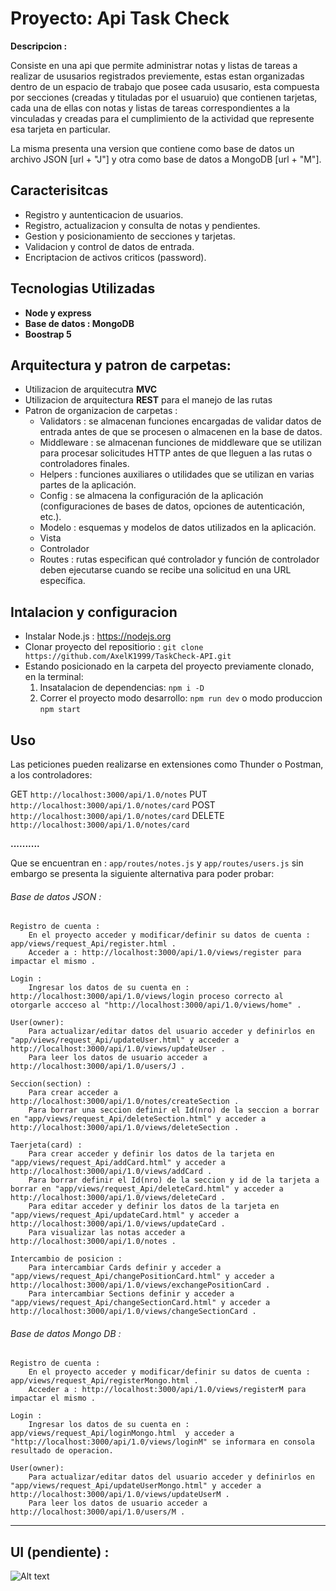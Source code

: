 # Proyecto: Api Task Check

**Descripcion :**

Consiste en una api que permite administrar notas y listas de tareas a realizar de ususarios registrados previemente, estas estan organizadas dentro de un espacio de trabajo que posee cada ususario, esta compuesta por secciones (creadas y tituladas por el usuaruio) que contienen tarjetas, cada una de ellas con notas y listas de tareas correspondientes a la vinculadas y creadas para el cumplimiento de la actividad que represente esa tarjeta en particular. 

La misma presenta una version que contiene como base de datos un archivo JSON [url + "J"] y otra como base de datos a MongoDB [url + "M"].  

## Caracterisitcas 

- Registro y auntenticacion de usuarios.
- Registro, actualizacion y consulta de notas y pendientes.
- Gestion y posicionamiento de secciones y tarjetas.
- Validacion y control de datos de entrada.
- Encriptacion de activos criticos (password).

## Tecnologias Utilizadas
- **Node y express**
- **Base de datos : MongoDB** 
- **Boostrap 5**

## Arquitectura y patron de carpetas: 
- Utilizacion de arquitecutra **MVC**
- Utilizacion de arquitectura **REST** para el manejo de las rutas
- Patron de organizacion de carpetas :
    - Validators : se almacenan funciones encargadas de validar datos de entrada antes de que se procesen o almacenen en la base de datos. 
    - Middleware : se almacenan funciones de middleware que se utilizan para procesar solicitudes HTTP antes de que lleguen a las rutas o controladores finales. 
    - Helpers : funciones auxiliares o utilidades que se utilizan en varias partes de la aplicación.
    - Config : se almacena la configuración de la aplicación (configuraciones de bases de datos, opciones de autenticación, etc.).
    - Modelo : esquemas y modelos de datos utilizados en la aplicación. 
    - Vista
    - Controlador
    - Routes : rutas especifican qué controlador y función de controlador deben ejecutarse cuando se recibe una solicitud en una URL específica. 

## Intalacion y configuracion
- Instalar Node.js : https://nodejs.org
- Clonar proyecto del repositiorio : `git clone https://github.com/AxelK1999/TaskCheck-API.git`
- Estando posicionado en la carpeta del proyecto previamente clonado, en la terminal:
    1. Insatalacion de dependencias: ` npm i -D `
    2. Correr el proyecto modo desarrollo: `npm run dev` o modo produccion `npm start`

## Uso 

Las peticiones pueden realizarse en extensiones como Thunder o Postman, a los controladores:

GET `http://localhost:3000/api/1.0/notes`
PUT `http://localhost:3000/api/1.0/notes/card`
POST `http://localhost:3000/api/1.0/notes/card`
DELETE `http://localhost:3000/api/1.0/notes/card`

**..........** 

Que se encuentran en : `app/routes/notes.js` y `app/routes/users.js` sin embargo se presenta la siguiente alternativa para poder probar: 

###### Base de datos JSON :

    Registro de cuenta :
        En el proyecto acceder y modificar/definir su datos de cuenta : app/views/request_Api/register.html .
        Acceder a : http://localhost:3000/api/1.0/views/register para impactar el mismo .

    Login :
        Ingresar los datos de su cuenta en : http://localhost:3000/api/1.0/views/login proceso correcto al otorgarle accceso al "http://localhost:3000/api/1.0/views/home" .

    User(owner):
        Para actualizar/editar datos del usuario acceder y definirlos en "app/views/request_Api/updateUser.html" y acceder a http://localhost:3000/api/1.0/views/updateUser .
        Para leer los datos de usuario acceder a http://localhost:3000/api/1.0/users/J .

    Seccion(section) :
        Para crear acceder a http://localhost:3000/api/1.0/notes/createSection .
        Para borrar una seccion definir el Id(nro) de la seccion a borrar en "app/views/request_Api/deleteSection.html" y acceder a http://localhost:3000/api/1.0/views/deleteSection .  

    Taerjeta(card) : 
        Para crear acceder y definir los datos de la tarjeta en "app/views/request_Api/addCard.html" y acceder a http://localhost:3000/api/1.0/views/addCard .
        Para borrar definir el Id(nro) de la seccion y id de la tarjeta a borrar en "app/views/request_Api/deleteCard.html" y acceder a http://localhost:3000/api/1.0/views/deleteCard .
        Para editar acceder y definir los datos de la tarjeta en "app/views/request_Api/updateCard.html" y acceder a http://localhost:3000/api/1.0/views/updateCard .
        Para visualizar las notas acceder a http://localhost:3000/api/1.0/notes . 
    
    Intercambio de posicion :
        Para intercambiar Cards definir y acceder a "app/views/request_Api/changePositionCard.html" y acceder a http://localhost:3000/api/1.0/views/exchangePositionCard .
        Para intercambiar Sections definir y acceder a "app/views/request_Api/changeSectionCard.html" y acceder a http://localhost:3000/api/1.0/views/changeSectionCard .

###### Base de datos Mongo DB :

    Registro de cuenta :
        En el proyecto acceder y modificar/definir su datos de cuenta : app/views/request_Api/registerMongo.html .
        Acceder a : http://localhost:3000/api/1.0/views/registerM para impactar el mismo .

    Login :
        Ingresar los datos de su cuenta en : app/views/request_Api/loginMongo.html  y acceder a "http://localhost:3000/api/1.0/views/loginM" se informara en consola resultado de operacion.

    User(owner):
        Para actualizar/editar datos del usuario acceder y definirlos en "app/views/request_Api/updateUserMongo.html" y acceder a http://localhost:3000/api/1.0/views/updateUserM .
        Para leer los datos de usuario acceder a http://localhost:3000/api/1.0/users/M .
-------
## UI (pendiente) : 

![Alt text](/esquema%20y%20diseño/image.png)
